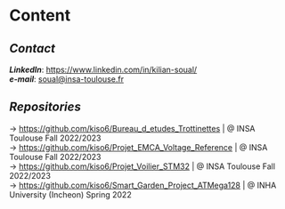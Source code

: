 # Content  

## **_Contact_**  

**_LinkedIn_**: https://www.linkedin.com/in/kilian-soual/  
**_e-mail_**: soual@insa-toulouse.fr  

## **_Repositories_** 
-> https://github.com/kiso6/Bureau_d_etudes_Trottinettes | @ INSA Toulouse Fall 2022/2023  
-> https://github.com/kiso6/Projet_EMCA_Voltage_Reference | @ INSA Toulouse Fall 2022/2023  
-> https://github.com/kiso6/Projet_Voilier_STM32 | @ INSA Toulouse Fall 2022/2023  
-> https://github.com/kiso6/Smart_Garden_Project_ATMega128 | @ INHA University (Incheon) Spring 2022  
